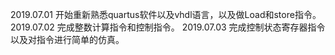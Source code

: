 2019.07.01 开始重新熟悉quartus软件以及vhdl语言，以及做Load和store指令。  
2019.07.02 完成整数计算指令和控制指令。
2019.07.03 完成控制状态寄存器指令以及对指令进行简单的仿真。
